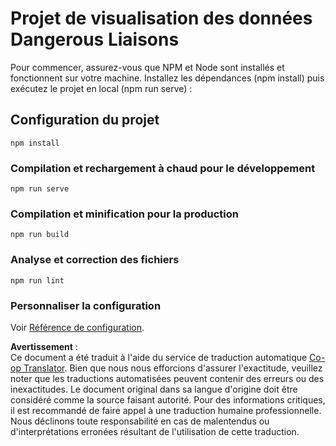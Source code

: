 <!--
CO_OP_TRANSLATOR_METADATA:
{
  "original_hash": "5c51a54dd89075a7a362890117b7ed9e",
  "translation_date": "2025-08-25T18:04:18+00:00",
  "source_file": "3-Data-Visualization/13-meaningful-visualizations/solution/README.md",
  "language_code": "fr"
}
-->
# Projet de visualisation des données Dangerous Liaisons

Pour commencer, assurez-vous que NPM et Node sont installés et fonctionnent sur votre machine. Installez les dépendances (npm install) puis exécutez le projet en local (npm run serve) :

## Configuration du projet
```
npm install
```

### Compilation et rechargement à chaud pour le développement
```
npm run serve
```

### Compilation et minification pour la production
```
npm run build
```

### Analyse et correction des fichiers
```
npm run lint
```

### Personnaliser la configuration
Voir [Référence de configuration](https://cli.vuejs.org/config/).

**Avertissement** :  
Ce document a été traduit à l'aide du service de traduction automatique [Co-op Translator](https://github.com/Azure/co-op-translator). Bien que nous nous efforcions d'assurer l'exactitude, veuillez noter que les traductions automatisées peuvent contenir des erreurs ou des inexactitudes. Le document original dans sa langue d'origine doit être considéré comme la source faisant autorité. Pour des informations critiques, il est recommandé de faire appel à une traduction humaine professionnelle. Nous déclinons toute responsabilité en cas de malentendus ou d'interprétations erronées résultant de l'utilisation de cette traduction.